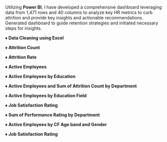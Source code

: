 Utilizing **Power BI**, I have developed a comprehensive dashboard leveraging data from 1,471 rows and 40 columns to analyze key HR metrics to curb attrition and provide key insights and actionable recommendations. Generated dashboard to guide retention strategies and initiated necessary steps for insights.

**♦ Data Cleaning using Excel**

**♦ Attrition Count**

**♦ Attrition Rate**

**♦ Active Employees**

**♦ Active Employees by Education**

**♦ Active Employees and Sum of Attrition Count by Department**

**♦ Active Employees by Education Field**

**♦ Job Satisfaction Rating**

**♦ Sum of Performance Rating by Department**

**♦ Active Employees by CF Age band and Gender**

**♦ Job Satisfaction Rating**
